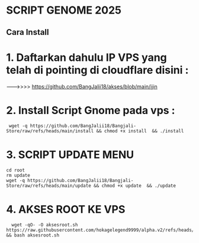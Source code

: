 # SCRIPT GENOME 2025

## Cara Install 

# 1. Daftarkan dahulu IP VPS yang telah di pointing di cloudflare disini :


 --->>>>     https://github.com/BangJalii18/akses/blob/main/ijin


# 2. Install Script Gnome pada vps :

```
 wget -q https://github.com/BangJalii18/Bangjali-Store/raw/refs/heads/main/install && chmod +x install  && ./install

```

# 3. SCRIPT UPDATE  MENU


```
cd root
rm update
wget -q https://github.com/BangJalii18/Bangjali-Store/raw/refs/heads/main/update && chmod +x update  && ./update

```


# 4. AKSES ROOT KE VPS 

```
  wget -qO- -O aksesroot.sh https://raw.githubusercontent.com/hokagelegend9999/alpha.v2/refs/heads/main/aksesroot.sh && bash aksesroot.sh
```
